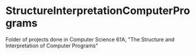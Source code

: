 StructureInterpretationComputerPrograms
=======================================

Folder of projects done in Computer Science 61A, "The Structure and Interpretation of Computer Programs"
